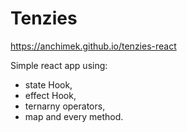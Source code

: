 # Tenzies 

https://anchimek.github.io/tenzies-react

Simple react app using:
- state Hook,
- effect Hook,
- ternarny operators,
- map and every method.
